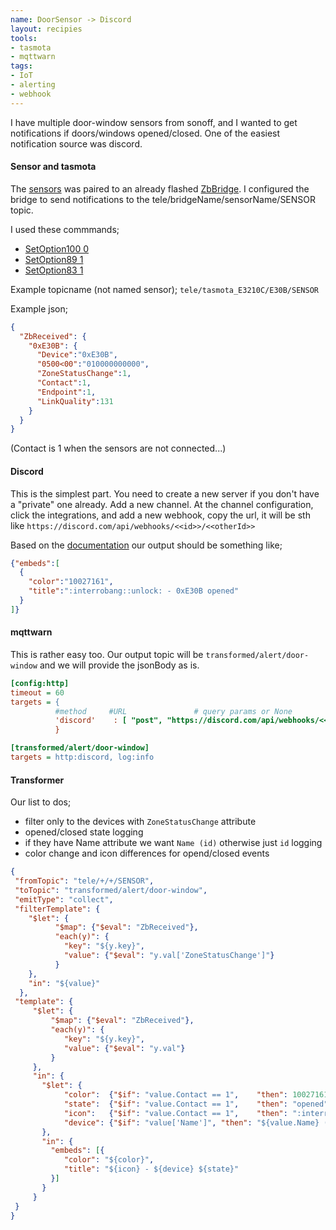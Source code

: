 ```yaml
---
name: DoorSensor -> Discord
layout: recipies
tools:
- tasmota
- mqttwarn
tags:
- IoT
- alerting
- webhook
---
```


I have multiple door-window sensors from sonoff, and I wanted to get notifications if doors/windows opened/closed.
One of the easiest notification source was discord.

#### Sensor and tasmota
The [sensors](https://www.itead.cc/sonoff-snzb-04-zigbee-wireless-door-window-sensor.html) was paired to an already flashed [ZbBridge](https://www.itead.cc/sonoff-zbbridge.html).
I configured the bridge to send notifications to the tele/bridgeName/sensorName/SENSOR topic.

I used these commmands;
 - [SetOption100 0](https://tasmota.github.io/docs/Commands/#setoption100)
 - [SetOption89 1](https://tasmota.github.io/docs/Commands/#setoption89)
 - [SetOption83 1](https://tasmota.github.io/docs/Commands/#setoption83)

Example topicname (not named sensor); `tele/tasmota_E3210C/E30B/SENSOR`

Example json;
```json
{
  "ZbReceived": {
    "0xE30B": {
      "Device":"0xE30B",
      "0500<00":"010000000000",
      "ZoneStatusChange":1,
      "Contact":1,
      "Endpoint":1,
      "LinkQuality":131
    }
  }
}
```
(Contact is 1 when the sensors are not connected...)

#### Discord
This is the simplest part. You need to create a new server if you don't have a "private" one already.
Add a new channel. At the channel configuration, click the integrations, and add a new webhook, copy the url, it will be sth like `https://discord.com/api/webhooks/<<id>>/<<otherId>>`

Based on the [documentation](https://discord.com/developers/docs/resources/webhook#execute-webhook) our output should be something like;
```json
{"embeds":[
  {
    "color":"10027161",
    "title":":interrobang::unlock: - 0xE30B opened"
  }
]}
```

#### mqttwarn
This is rather easy too. Our output topic will be `transformed/alert/door-window` and we will provide the jsonBody as is.

```ini
[config:http]
timeout = 60
targets = {
          #method     #URL               # query params or None                              # list auth # Json
          'discord'    : [ "post", "https://discord.com/api/webhooks/<<id>>/<<otherId>>", None, None, True ]
          }

[transformed/alert/door-window]
targets = http:discord, log:info
```

#### Transformer
Our list to dos;
 - filter only to the devices with `ZoneStatusChange` attribute
 - opened/closed state logging
 - if they have Name attribute we want `Name (id)` otherwise just `id` logging
 - color change and icon differences for opend/closed events

```json
{
 "fromTopic": "tele/+/+/SENSOR",
 "toTopic": "transformed/alert/door-window",
 "emitType": "collect",
 "filterTemplate": {
    "$let": {
          "$map": {"$eval": "ZbReceived"},
          "each(y)": {
            "key": "${y.key}", 
            "value": {"$eval": "y.val['ZoneStatusChange']"}
          }
    },
    "in": "${value}"
  },
 "template": {
     "$let": {
         "$map": {"$eval": "ZbReceived"},
         "each(y)": {
            "key": "${y.key}",
            "value": {"$eval": "y.val"}
         }
     },
     "in": {
       "$let": {
            "color":  {"$if": "value.Contact == 1",    "then": 10027161, "else": 10066176},
            "state":  {"$if": "value.Contact == 1",    "then": "opened", "else": "closed"},
            "icon":   {"$if": "value.Contact == 1",    "then": ":interrobang::unlock:", "else": ":lock:"},
            "device": {"$if": "value['Name']", "then": "${value.Name} (_${value.Device}_)", "else": "${value.Device}"}
       },
       "in": {
         "embeds": [{
            "color": "${color}",
            "title": "${icon} - ${device} ${state}"
         }]
       }
     }
 }
}
```
